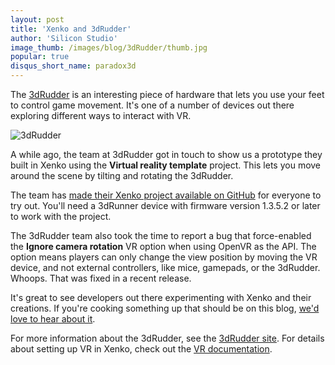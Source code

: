 ```yaml
---
layout: post
title: 'Xenko and 3dRudder'
author: 'Silicon Studio'
image_thumb: /images/blog/3dRudder/thumb.jpg
popular: true
disqus_short_name: paradox3d
---
```


The [3dRudder](https://www.3drudder.com/) is an interesting piece of hardware that lets you use your feet to control game movement. It's one of a number of devices out there exploring different ways to interact with VR.

![3dRudder](/images/blog/3drudder/3drudder.jpg)

A while ago, the team at 3dRudder got in touch to show us a prototype they built in Xenko using the **Virtual reality template** project. This lets you move around the scene by tilting and rotating the 3dRudder.

The team has [made their Xenko project available on GitHub](https://github.com/3dRudder/XenkoGameStudio) for everyone to try out. You'll need a 3dRunner device with firmware version 1.3.5.2 or later to work with the project.

The 3dRudder team also took the time to report a bug that force-enabled the **Ignore camera rotation** VR option when using OpenVR as the API. The option means players can only change the view position by moving the VR device, and not external controllers, like mice, gamepads, or the 3dRudder. Whoops. That was fixed in a recent release.

It's great to see developers out there experimenting with Xenko and their creations. If you're cooking something up that should be on this blog, [we'd love to hear about it](https://xenko.com/contact/).

For more information about the 3dRudder, see the [3dRudder site](https://www.3drudder.com/). For details about setting up VR in Xenko, check out the [VR documentation](http://doc.xenko.com/latest/en/manual/virtual-reality/index.html).
